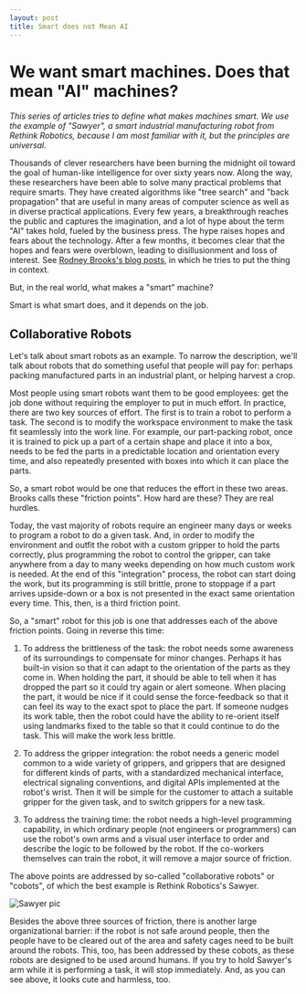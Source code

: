 ```yaml
---
layout: post
title: Smart does not Mean AI
---
```


# We want smart machines. Does that mean "AI" machines?

_This series of articles tries to define what makes machines smart.
We use the example of "Sawyer", a smart industrial manufacturing robot
from Rethink Robotics, because I am most familiar with it, but the
principles are universal._

Thousands of clever researchers have been burning the midnight oil
toward the goal of human-like intelligence for over sixty years
now. Along the way, these researchers have been able to solve many
practical problems that require smarts. They have created algorithms
like "tree search" and "back propagation" that are useful in many
areas of computer science as well as in diverse practical applications.
Every few years, a breakthrough reaches the public and captures the
imagination, and a lot of hype about the term "AI" takes hold, fueled
by the business press. The hype raises hopes and fears about the
technology. After a few months, it becomes clear that the hopes and
fears were overblown, leading to disillusionment and loss of interest.
See [Rodney Brooks's blog
posts](https://rodneybrooks.com/forai-the-origins-of-artificial-intelligence/),
in which he tries to put the thing in context.

But, in the real world, what makes a "smart" machine?

Smart is what smart does, and it depends on the job.

## Collaborative Robots

Let's talk about smart robots as an example. To narrow the
description, we'll talk about robots that do something useful that
people will pay for: perhaps packing manufactured parts in an
industrial plant, or helping harvest a crop.

Most people using smart robots want them to be good employees: get the
job done without requiring the employer to put in much effort.  In
practice, there are two key sources of effort. The first is to train a
robot to perform a task. The second is to modify the workspace
environment to make the task fit seamlessly into the work line. For
example, our part-packing robot, once it is trained to pick up a part
of a certain shape and place it into a box, needs to be fed the parts
in a predictable location and orientation every time, and also
repeatedly presented with boxes into which it can place the parts.

So, a smart robot would be one that reduces the effort in these two
areas. Brooks calls these "friction points". How hard are these? They
are real hurdles.

Today, the vast majority of robots require an engineer many days or
weeks to program a robot to do a given task. And, in order to modify
the environment and outfit the robot with a custom gripper to hold the
parts correctly, plus programming the robot to control the gripper,
can take anywhere from a day to many weeks depending on how much
custom work is needed. At the end of this "integration" process, the
robot can start doing the work, but its programming is still brittle,
prone to stoppage if a part arrives upside-down or a box is not
presented in the exact same orientation every time. This, then, is a
third friction point.

So, a "smart" robot for this job is one that addresses each of the
above friction points. Going in reverse this time:

1. To address the brittleness of the task: the robot needs some
awareness of its surroundings to compensate for minor changes. Perhaps
it has built-in vision so that it can adapt to the orientation of the
parts as they come in. When holding the part, it should be able to
tell when it has dropped the part so it could try again or alert
someone.  When placing the part, it would be nice if it could sense
the force-feedback so that it can feel its way to the exact spot to
place the part. If someone nudges its work table, then the robot could
have the ability to re-orient itself using landmarks fixed to the
table so that it could continue to do the task.  This will make the
work less brittle.

2. To address the gripper integration: the robot needs a generic model
common to a wide variety of grippers, and grippers that are designed
for different kinds of parts, with a standardized mechanical
interface, electrical signaling conventions, and digital APIs
implemented at the robot's wrist. Then it will be simple for the
customer to attach a suitable gripper for the given task, and to
switch grippers for a new task.

3. To address the training time: the robot needs a high-level
programming capability, in which ordinary people (not engineers or
programmers) can use the robot's own arms and a visual user interface
to order and describe the logic to be followed by the robot. If the
co-workers themselves can train the robot, it will remove a major
source of friction.

The above points are addressed by so-called "collaborative robots" or
"cobots", of which the best example is Rethink Robotics's Sawyer.

![Sawyer pic](https://spectrum.ieee.org/image/MjYxMjM2MQ.jpeg)

Besides the above three sources of friction, there is another large
organizational barrier: if the robot is not safe around people, then
the people have to be cleared out of the area and safety cages need to
be built around the robots. This, too, has been addressed by these
cobots, as these robots are designed to be used around humans. If you
try to hold Sawyer's arm while it is performing a task, it will stop
immediately. And, as you can see above, it looks cute and harmless,
too.



